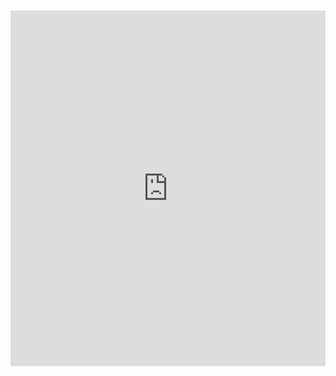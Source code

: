 <br>
<br>

<iframe src="https://docs.google.com/presentation/d/1RLzTVQ7s-3S4dTFDm3y5JKN-l20xD3d6TVu6L0Dd7CA/embed?start=true&loop=true&delayms=10000" frameborder="0" width="100%" height="569" allowfullscreen="true" mozallowfullscreen="true" webkitallowfullscreen="true"></iframe>
